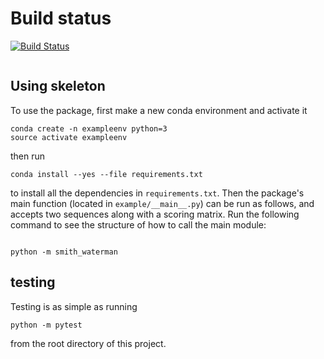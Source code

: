 # Build status

[![Build
Status](https://travis-ci.org/brianjaywoo/bmi_203_w2020_hw3.svg?branch=master)](https://travis-ci.org/brianjaywoo/bmi_203_w2020_hw3)

```
```

##  Using skeleton

To use the package, first make a new conda environment and activate it

```
conda create -n exampleenv python=3
source activate exampleenv
```

then run

```
conda install --yes --file requirements.txt
```

to install all the dependencies in `requirements.txt`. Then the package's
main function (located in `example/__main__.py`) can be run as follows, and
accepts two sequences along with a scoring matrix. Run the following command
to see the structure of how to call the main module:

```

python -m smith_waterman

```

## testing

Testing is as simple as running

```
python -m pytest
```

from the root directory of this project.
